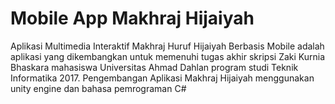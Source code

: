 # Mobile App Makhraj Hijaiyah
Aplikasi Multimedia Interaktif Makhraj Huruf Hijaiyah Berbasis Mobile
adalah aplikasi yang dikembangkan untuk memenuhi tugas akhir skripsi Zaki Kurnia Bhaskara mahasiswa Universitas Ahmad Dahlan program studi Teknik Informatika 2017.
Pengembangan Aplikasi Makhraj Hijaiyah menggunakan unity engine dan bahasa pemrograman C#
